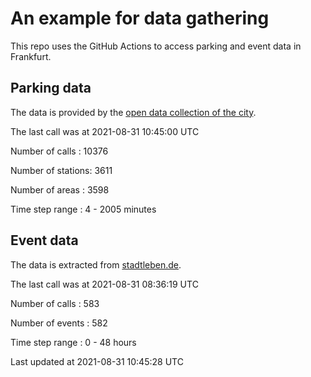 # An example for data gathering

This repo uses the GitHub Actions to access parking and event data in Frankfurt.

## Parking data
The data is provided by the [open data collection of the city](https://www.offenedaten.frankfurt.de/).

The last call was at 2021-08-31 10:45:00 UTC

Number of calls   : 10376

Number of stations:  3611

Number of areas   :  3598

Time step range   :     4 -  2005 minutes


## Event data
The data is extracted from [stadtleben.de](https://stadtleben.de/frankfurt/).

The last call was at 2021-08-31 08:36:19 UTC

Number of calls   : 583

Number of events  : 582

Time step range   :   0 -  48 hours


Last updated at 2021-08-31 10:45:28 UTC
